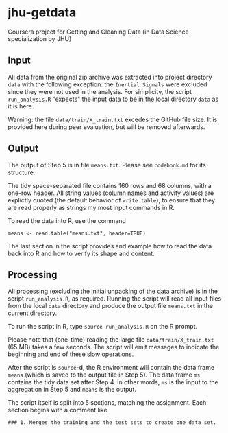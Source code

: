 jhu-getdata
===========

Coursera project for Getting and Cleaning Data (in Data Science specialization by JHU) 

## Input
All data from the original zip archive was extracted into project directory `data` with the following exception: 
the `Inertial Signals` were excluded since they were not used in the analysis.  For simplicity, the script `run_analysis.R` "expects" the input data to be in the local directory `data` as it is here.

Warning: the file `data/train/X_train.txt` excedes the GitHub file size.  It is provided here during peer evaluation, but will be removed afterwards.


## Output
The output of Step 5 is in file `means.txt`.  Please see `codebook.md` for its structure.

The tidy space-separated file contains 160 rows and 68 columns, with a one-row header.  All string values (column names and activity values) are explictly quoted (the default behavior of `write.table`), to ensure that they are read properly as strings my most input commands in R. 

To read the data into R, use the command
```
means <- read.table("means.txt", header=TRUE)
```

The last section in the script provides and example how to read the data back into R and how to verify its shape and content.


## Processing
All processing (excluding the initial unpacking of the data archive) is in the script `run_analysis.R`, as required.  Running the script will read all input files from the local `data` directory and produce the output file `means.txt` in the current directory.  

To run the script in R, type `source run_analysis.R` on the R prompt.

Please note that (one-time) reading the large file `data/train/X_train.txt` (65 MB) takes a few seconds.  The script will emit messages to indicate the beginning and end of these slow operations.

After the script is `source`-d, the R environment will contain the data frame `means` (which is saved to the output file in Step 5).  The data frame `ms` contains the tidy data set after Step 4.  In other words, `ms` is the input to the aggregation in Step 5 and `means` is the output.

The script itself is split into 5 sections, matching the assignment.  Each section begins with a comment like 
```
### 1. Merges the training and the test sets to create one data set.
```












